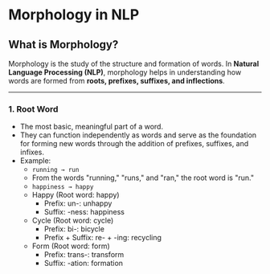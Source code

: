 # Morphology in NLP

## What is Morphology?
Morphology is the study of the structure and formation of words. In **Natural Language Processing (NLP)**, morphology helps in understanding how words are formed from **roots, prefixes, suffixes, and inflections**.

---


### 1. Root Word  
- The most basic, meaningful part of a word.
- They can function independently as words and serve as the foundation for forming new words through the addition of prefixes, suffixes, and infixes.
- Example:  
  - `running → run`  
  - From the words "running," "runs," and "ran," the root word is "run."
  - `happiness → happy` 
  - Happy (Root word: happy)
    - Prefix: un-: unhappy
    - Suffix: -ness: happiness
  - Cycle (Root word: cycle)
    - Prefix: bi-: bicycle
    - Prefix + Suffix: re- + -ing: recycling
  - Form (Root word: form)
    - Prefix: trans-: transform
    - Suffix: -ation: formation


